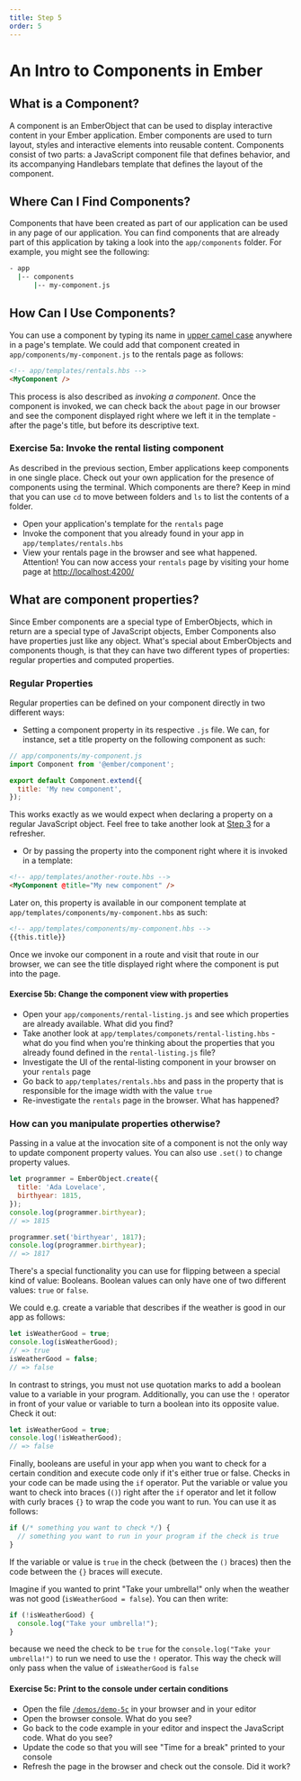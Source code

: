 ```yaml
---
title: Step 5
order: 5
---
```


# An Intro to Components in Ember

## What is a Component?

A component is an EmberObject that can be used to display interactive content in your Ember application. Ember components are used to turn layout, styles and interactive elements into reusable content. Components consist of two parts: a JavaScript component file that defines behavior, and its accompanying Handlebars template that defines the layout of the component.


## Where Can I Find Components?

Components that have been created as part of our application can be used in any page of our application. You can find components that are already part of this application by taking a look into the `app/components` folder. For example, you might see the following:

```bash
- app
  |-- components
      |-- my-component.js
```

## How Can I Use Components?

You can use a component by typing its name in [upper camel case](http://wiki.c2.com/?UpperCamelCase) anywhere in a page's template.
We could add that component created in `app/components/my-component.js` to the rentals page as follows:


```html
<!-- app/templates/rentals.hbs -->
<MyComponent />
```

This process is also described as _invoking a component_. Once the component is invoked, we can check back the `about` page in our browser and see the component displayed right where we left it in the template - after the page's title, but before its descriptive text.


### Exercise 5a: Invoke the rental listing component

As described in the previous section, Ember applications keep components in one single place. Check out your own application for the presence of components using the terminal. Which components are there? Keep in mind that you can use `cd` to move between folders and `ls` to list the contents of a folder.

- Open your application's template for the `rentals` page
- Invoke the component that you already found in your app in `app/templates/rentals.hbs`
- View your rentals page in the browser and see what happened. Attention! You can now access your `rentals` page by visiting your home page at [http://localhost:4200/](http://localhost:4200/)


## What are component properties?

Since Ember components are a special type of EmberObjects, which in return are a special type of JavaScript objects, Ember Components also have properties just like any object. What's special about EmberObjects and components though, is that they can have two different types of properties: regular properties and computed properties.


### Regular Properties

Regular properties can be defined on your component directly in two different ways:

- Setting a component property in its respective `.js` file. We can, for instance, set a title property on the following component as such:

```js
// app/components/my-component.js
import Component from '@ember/component';

export default Component.extend({
  title: 'My new component',
});
```
This works exactly as we would expect when declaring a property on a regular JavaScript object. Feel free to take another look at [Step 3](/steps/step-3) for a refresher.

- Or by passing the property into the component right where it is invoked in a template:

```html
<!-- app/templates/another-route.hbs -->
<MyComponent @title="My new component" />

```

Later on, this property is available in our component template at `app/templates/components/my-component.hbs` as such:


```html
<!-- app/templates/components/my-component.hbs -->
{{this.title}}
```

Once we invoke our component in a route and visit that route in our browser, we can see the title displayed right where the component is put into the page.

#### Exercise 5b: Change the component view with properties

- Open your `app/components/rental-listing.js` and see which properties are already available. What did you find?
- Take another look at `app/templates/componets/rental-listing.hbs` - what do you find when you're thinking about the properties that you already found defined in the `rental-listing.js` file?
- Investigate the UI of the rental-listing component in your browser on your `rentals` page
- Go back to `app/templates/rentals.hbs` and pass in the property that is responsible for the image width with the value `true`
- Re-investigate the `rentals` page in the browser. What has happened?

### How can you manipulate properties otherwise?

Passing in a value at the invocation site of a component is not the only way to update component property values. You can also use `.set()` to change property values.


```js
let programmer = EmberObject.create({
  title: 'Ada Lovelace',
  birthyear: 1815,
});
console.log(programmer.birthyear);
// => 1815

programmer.set('birthyear', 1817);
console.log(programmer.birthyear);
// => 1817
```

There's a special functionality you can use for flipping between a special kind of value: Booleans. Boolean values can only have one of two different values: `true` or `false`.

We could e.g. create a variable that describes if the weather is good in our app as follows:

```js
let isWeatherGood = true;
console.log(isWeatherGood);
// => true
isWeatherGood = false;
// => false
```

In contrast to strings, you must not use quotation marks to add a boolean value to a variable in your program. Additionally, you can use the `!` operator in front of your value or variable to turn a boolean into its opposite value. Check it out:

```js
let isWeatherGood = true;
console.log(!isWeatherGood);
// => false
```

Finally, booleans are useful in your app when you want to check for a certain condition and execute code only if it's either true or false. Checks in your code can be made using the `if` operator. Put the variable or value you want to check into braces (`()`) right after the `if` operator and let it follow with curly braces `{}` to wrap the code you want to run. You can use it as follows:


```js
if (/* something you want to check */) {
  // something you want to run in your program if the check is true
}
```

If the variable or value is `true` in the check (between the `()` braces) then the code between the `{}` braces will execute.

 Imagine if you wanted to print "Take your umbrella!" only when the weather was not good (`isWeatherGood = false`). You can then write:


```js
if (!isWeatherGood) {
  console.log("Take your umbrella!");
}
```

because we need the check to be `true` for the `console.log("Take your umbrella!")` to run we need to use the `!` operator. This way the check will only pass when the value of `isWeatherGood` is `false`

#### Exercise 5c: Print to the console under certain conditions

- Open the file [`/demos/demo-5c`](/demos/demo-5c.html) in your browser and in your editor
- Open the browser console. What do you see?
- Go back to the code example in your editor and inspect the JavaScript code. What do you see?
- Update the code so that you will see "Time for a break" printed to your console
- Refresh the page in the browser and check out the console. Did it work?
